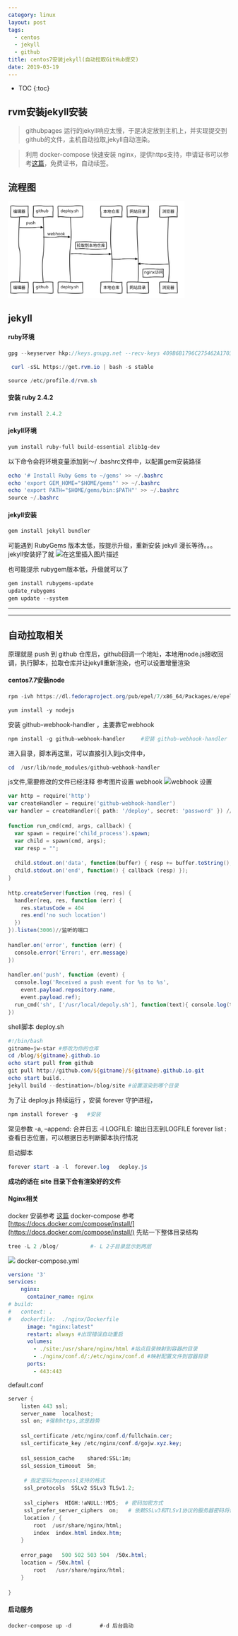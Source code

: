 ```yaml
---
category: linux
layout: post
tags:
  - centos
  - jekyll
  - github
title: centos7安装jekyll(自动拉取GitHub提交)
date: 2019-03-19
---
```

* TOC
{:toc}

## rvm安装jekyll安装
> githubpages 运行的jekyll响应太慢，于是决定放到主机上，并实现提交到github的文件，主机自动拉取,jekyll自动渲染。

>利用 docker-compose 快速安装 nginx，提供https支持，申请证书可以参考[这篇](https://blog.csdn.net/qq_39846820/article/details/103496925)，免费证书，自动续签。

## 流程图

<img src="https://raw.githubusercontent.com/jw-star/myFigurebed/master/img/20200319184023.svg?sanitize=true" width="400px">

## jekyll

#### ruby环境
```java
gpg --keyserver hkp://keys.gnupg.net --recv-keys 409B6B1796C275462A1703113804BB82D39DC0E3 7D2BAF1CF37B13E2069D6956105BD0E739499BDB
```

```powershell
 curl -sSL https://get.rvm.io | bash -s stable
```

```powershell
source /etc/profile.d/rvm.sh
```
#### 安装 ruby 2.4.2
```powershell
rvm install 2.4.2
```
#### jekyll环境

```powershell
yum install ruby-full build-essential zlib1g-dev
```
以下命令会将环境变量添加到〜/ .bashrc文件中，以配置gem安装路径
```powershell
echo '# Install Ruby Gems to ~/gems' >> ~/.bashrc
echo 'export GEM_HOME="$HOME/gems"' >> ~/.bashrc
echo 'export PATH="$HOME/gems/bin:$PATH"' >> ~/.bashrc
source ~/.bashrc
```
#### jekyll安装

```powershell
gem install jekyll bundler
```
可能遇到 RubyGems 版本太低，按提示升级，重新安装 jekyll
漫长等待。。。jekyll安装好了就
![在这里插入图片描述](https://imgconvert.csdnimg.cn/aHR0cHM6Ly9yYXcuZ2l0aHVidXNlcmNvbnRlbnQuY29tL2p3LXN0YXIvbXlGaWd1cmViZWQvbWFzdGVyL2ltZy8yMDIwMDMxOTAxMDQ1NC5wbmc?x-oss-process=image/format,png)

也可能提示 rubygem版本低，升级就可以了
```html
gem install rubygems-update
update_rubygems
gem update --system
```
---
---
## 自动拉取相关
原理就是 push 到 github 仓库后，github回调一个地址，本地用node.js接收回调，执行脚本，拉取仓库并让jekyll重新渲染，也可以设置增量渲染
#### centos7.7安装node

```powershell
rpm -ivh https://dl.fedoraproject.org/pub/epel/7/x86_64/Packages/e/epel-release-7-11.noarch.rpm
```

```powershell
yum install -y nodejs
```
安装 github-webhook-handler ，主要靠它webhook

```powershell
npm install -g github-webhook-handler     #安装 github-webhook-handler
```
进入目录，脚本再这里，可以直接引入到js文件中，
```powershell
cd  /usr/lib/node_modules/github-webhook-handler
```
js文件,需要修改的文件已经注释
参考图片设置 webhook
![webhook 设置](https://imgconvert.csdnimg.cn/aHR0cHM6Ly9yYXcuZ2l0aHVidXNlcmNvbnRlbnQuY29tL2p3LXN0YXIvbXlGaWd1cmViZWQvbWFzdGVyL2ltZy8yMDIwMDMxOTEzMjUzNy5wbmc?x-oss-process=image/format,png)
```powershell
var http = require('http')
var createHandler = require('github-webhook-handler')
var handler = createHandler({ path: '/deploy', secret: 'password' }) //监听请求路径，和Github 配置的密码
 
function run_cmd(cmd, args, callback) {
  var spawn = require('child_process').spawn;
  var child = spawn(cmd, args);
  var resp = "";
 
  child.stdout.on('data', function(buffer) { resp += buffer.toString(); });
  child.stdout.on('end', function() { callback (resp) });
}
 
http.createServer(function (req, res) {
  handler(req, res, function (err) {
    res.statusCode = 404
    res.end('no such location')
  })
}).listen(3006)//监听的端口
 
handler.on('error', function (err) {
  console.error('Error:', err.message)
})
 
handler.on('push', function (event) {
  console.log('Received a push event for %s to %s',
    event.payload.repository.name,
    event.payload.ref);
  run_cmd('sh', ['/usr/local/depoly.sh'], function(text){ console.log(text) });//成功后，执行的脚本。
})
```
shell脚本 deploy.sh

```powershell
#!/bin/bash
gitname=jw-star #修改为你的仓库
cd /blog/${gitname}.github.io
echo start pull from github 
git pull http://github.com/${gitname}/${gitname}.github.io.git
echo start build..
jekyll build --destination=/blog/site #设置渲染到哪个目录
```
为了让 deploy.js 持续运行 ，安装 forever 守护进程，

```powershell
npm install forever -g   #安装
```
常见参数
	-a, –append: 合并日志
	-l LOGFILE: 输出日志到LOGFILE
	forever list : 查看日志位置，可以根据日志判断脚本执行情况

启动脚本
```powershell
forever start -a -l  forever.log   deploy.js
```
**成功的话在 site 目录下会有渲染好的文件**
#### Nginx相关
docker 安装参考 [这篇](https://blog.csdn.net/qq_39846820/article/details/103687861)
docker-compose 参考 [https://docs.docker.com/compose/install/](https://docs.docker.com/compose/install/)
先贴一下整体目录结构

```powershell
tree -L 2 /blog/          #- L 2子目录显示到两层
```

![](https://imgconvert.csdnimg.cn/aHR0cHM6Ly9yYXcuZ2l0aHVidXNlcmNvbnRlbnQuY29tL2p3LXN0YXIvbXlGaWd1cmViZWQvbWFzdGVyL2ltZy8yMDIwMDMxOTEzMzkwMC5wbmc?x-oss-process=image/format,png)
docker-compose.yml 

```yaml
version: '3'
services:
    nginx:
      container_name: nginx
# build:
#   context: .
#   dockerfile:  ./nginx/Dockerfile
      image: "nginx:latest"
      restart: always #出现错误自动重启
      volumes:
        - ./site:/usr/share/nginx/html #站点目录映射到容器的目录
        - ./nginx/conf.d/:/etc/nginx/conf.d #映射配置文件到容器目录
      ports:
        - 443:443

```
default.conf

```powershell
server {
    listen 443 ssl;
    server_name  localhost;
    ssl on; #强制https,这是趋势

    ssl_certificate /etc/nginx/conf.d/fullchain.cer;
    ssl_certificate_key /etc/nginx/conf.d/gojw.xyz.key;

    ssl_session_cache    shared:SSL:1m;
    ssl_session_timeout  5m;

     # 指定密码为openssl支持的格式
     ssl_protocols  SSLv2 SSLv3 TLSv1.2;

     ssl_ciphers  HIGH:!aNULL:!MD5;  # 密码加密方式
     ssl_prefer_server_ciphers  on;   # 依赖SSLv3和TLSv1协议的服务器密码将优先于客户端密码
     location / {
        root  /usr/share/nginx/html;
        index  index.html index.htm;
    }

    error_page   500 502 503 504  /50x.html;
    location = /50x.html {
        root   /usr/share/nginx/html;
    }

}

```
#### 启动服务

```c
docker-compose up -d         #-d 后台启动
```

